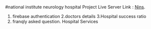 #national institute neurology hospital
 Project Live Server Link : [Nins](https://nervous-montalcini-3d652c.netlify.app/).

1. firebase authentication
2.doctors details
3.Hospital success ratio
4. franqly asked question.
Hospital Services
